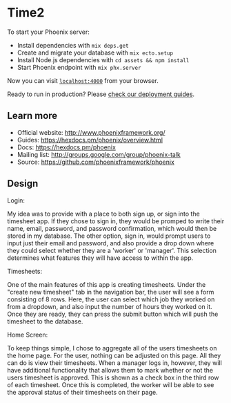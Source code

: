 # Time2

To start your Phoenix server:

  * Install dependencies with `mix deps.get`
  * Create and migrate your database with `mix ecto.setup`
  * Install Node.js dependencies with `cd assets && npm install`
  * Start Phoenix endpoint with `mix phx.server`

Now you can visit [`localhost:4000`](http://localhost:4000) from your browser.

Ready to run in production? Please [check our deployment guides](https://hexdocs.pm/phoenix/deployment.html).

## Learn more

  * Official website: http://www.phoenixframework.org/
  * Guides: https://hexdocs.pm/phoenix/overview.html
  * Docs: https://hexdocs.pm/phoenix
  * Mailing list: http://groups.google.com/group/phoenix-talk
  * Source: https://github.com/phoenixframework/phoenix

## Design

Login:

My idea was to provide with a place to both sign up, or sign into the timesheet app. If they chose to sign in, they would be promped to write their name, email, password, and password confirmation, which would then be stored in my database. The other option, sign in, would prompt users to input just their email and password, and also provide a drop down where they could select whether they are a 'worker' or 'manager'. This selection determines what features they will have access to within the app.

Timesheets:

One of the main features of this app is creating timesheets. Under the "create new timesheet" tab in the navigation bar, the user will see a form consisting of 8 rows. Here, the user can select which job they worked on from a dropdown, and also input the number of hours they worked on it. Once they are ready, they can press the submit button which will push the timesheet to the database. 

Home Screen:

To keep things simple, I chose to aggregate all of the users timesheets on the home page. For the user, nothing can be adjusted on this page. All they can do is view their timesheets. When a manager logs in, however, they will have additional functionality that allows them to mark whether or not the users timesheet is approved. This is shown as a check box in the third row of each timesheet. Once this is completed, the worker will be able to see the approval status of their timesheets on their page. 
